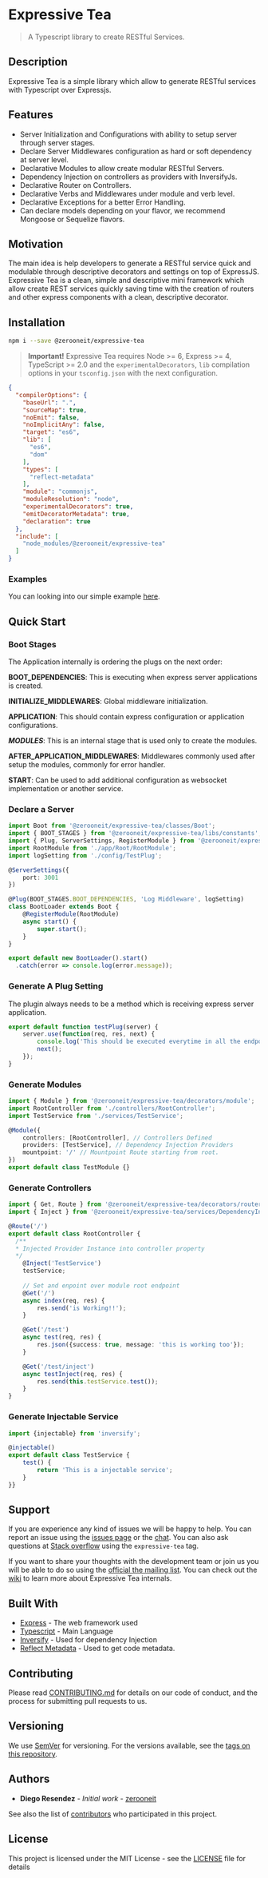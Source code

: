 # Expressive Tea
> A Typescript library to create RESTful Services.

## Description
Expressive Tea is a simple library which allow to generate RESTful services with Typescript over Expressjs.

## Features
* Server Initialization and Configurations with ability to setup server through server stages.
* Declare Server Middlewares configuration as hard or soft dependency at server level.
* Declarative Modules to allow create modular RESTful Servers.
* Dependency Injection on controllers as providers with InversifyJs.
* Declarative Router on Controllers.
* Declarative Verbs and Middlewares under module and verb level.
* Declarative Exceptions for a better Error Handling.
* Can declare models depending on your flavor, we recommend Mongoose or Sequelize flavors.


## Motivation
The main idea is help developers to generate a RESTful service quick and modulable through descriptive decorators and settings
on top of ExpressJS. Expressive Tea is a clean, simple and descriptive mini framework which allow create REST services quickly
saving time with the creation of routers and other express components with a clean, descriptive decorator.

## Installation
```bash
npm i --save @zerooneit/expressive-tea
```

> **Important!** Expressive Tea requires Node >= 6, Express >= 4, TypeScript >= 2.0 and the `experimentalDecorators`, 
`lib` compilation options in your `tsconfig.json` with the next configuration.

```json
{
  "compilerOptions": {
    "baseUrl": ".",
    "sourceMap": true,
    "noEmit": false,
    "noImplicitAny": false,
    "target": "es6",
    "lib": [
      "es6",
      "dom"
    ],
    "types": [
      "reflect-metadata"
    ],
    "module": "commonjs",
    "moduleResolution": "node",
    "experimentalDecorators": true,
    "emitDecoratorMetadata": true,
    "declaration": true
  },
  "include": [
    "node_modules/@zerooneit/expressive-tea"
  ]
}
```
### Examples
You can looking into our simple example [here](https://github.com/Zero-OneiT/expressive-tea-example).

## Quick Start
### Boot Stages
The Application internally is ordering the plugs on the next order:

**BOOT_DEPENDENCIES**: This is executing when express server applications is created.

**INITIALIZE_MIDDLEWARES**: Global middleware initialization.

**APPLICATION**: This should contain express configuration or application configurations.

***MODULES***: This is an internal stage that is used only to create the modules.

**AFTER_APPLICATION_MIDDLEWARES**: Middlewares commonly used after setup the modules, commonly for error handler.

**START**: Can be used to add additional configuration as websocket implementation or another service.
  
### Declare a Server
```typescript
import Boot from '@zerooneit/expressive-tea/classes/Boot';
import { BOOT_STAGES } from '@zerooneit/expressive-tea/libs/constants';
import { Plug, ServerSettings, RegisterModule } from '@zerooneit/expressive-tea/decorators/server';
import RootModule from './app/Root/RootModule';
import logSetting from './config/TestPlug';

@ServerSettings({
	port: 3001
})

@Plug(BOOT_STAGES.BOOT_DEPENDENCIES, 'Log Middleware', logSetting)
class BootLoader extends Boot {
	@RegisterModule(RootModule)
	async start() {
		super.start();
	}
}

export default new BootLoader().start()
  .catch(error => console.log(error.message));
```
### Generate A Plug Setting
The plugin always needs to be a method which is receiving express server application.

```typescript
export default function testPlug(server) {
    server.use(function(req, res, next) {
        console.log('This should be executed everytime in all the endpoints');
        next();
    });
}

```

### Generate Modules
```typescript
import { Module } from '@zerooneit/expressive-tea/decorators/module';
import RootController from './controllers/RootController';
import TestService from './services/TestService';

@Module({
	controllers: [RootController], // Controllers Defined
	providers: [TestService], // Dependency Injection Providers
	mountpoint: '/' // Mountpoint Route starting from root.
})
export default class TestModule {}

```

### Generate Controllers
```typescript
import { Get, Route } from '@zerooneit/expressive-tea/decorators/router';
import { Inject } from '@zerooneit/expressive-tea/services/DependencyInjection';

@Route('/')
export default class RootController {
  /**
  * Injected Provider Instance into controller property 
  */
	@Inject('TestService')
	testService; 
  
	// Set and enpoint over module root endpoint
	@Get('/')
	async index(req, res) {
		res.send('is Working!!');
	}

	@Get('/test')
	async test(req, res) {
		res.json({success: true, message: 'this is working too'});
	}

	@Get('/test/inject')
	async testInject(req, res) {
		res.send(this.testService.test());
	}
}

```

### Generate Injectable Service
```typescript
import {injectable} from 'inversify';

@injectable()
export default class TestService {
    test() {
        return 'This is a injectable service';
    }
}}

```
## Support
If you are experience any kind of issues we will be happy to help. You can report an issue using the [issues page](https://github.com/Zero-OneiT/expresive-tea/issues) or the [chat](https://gitter.im/Zero-OneiT/expresive-tea). You can also ask questions at [Stack overflow](http://stackoverflow.com/tags/expressive-tea) using the `expressive-tea` tag.

If you want to share your thoughts with the development team or join us you will be able to do so using the [official the mailing list](https://groups.google.com/forum/#!forum/expressive-tea/). You can check out the
[wiki](https://github.com/Zero-OneiT/expresive-tea/blob/develop/README.md) to learn more about Expressive Tea internals.

## Built With

* [Express](https://github.com/expressjs/express) - The web framework used
* [Typescript](https://www.typescriptlang.org/) - Main Language
* [Inversify](https://github.com/inversify/InversifyJS/) - Used for dependency Injection
* [Reflect Metadata](https://github.com/rbuckton/reflect-metadata) - Used to get code metadata.

## Contributing

Please read [CONTRIBUTING.md](https://gist.github.com/PurpleBooth/b24679402957c63ec426) for details on our code of conduct, and the process for submitting pull requests to us.

## Versioning

We use [SemVer](http://semver.org/) for versioning. For the versions available, see the [tags on this repository](https://github.com/your/project/tags). 

## Authors

* **Diego Resendez** - *Initial work* - [zerooneit](https://github.com/zerooneit)

See also the list of [contributors](https://github.com/Zero-OneiT/expresive-tea/contributors) who participated in this project.

## License

This project is licensed under the MIT License - see the [LICENSE](LICENSE) file for details

